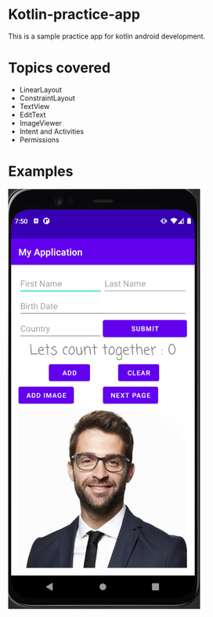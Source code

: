 # Kotlin-practice-app
This is a sample practice app for kotlin android development.

# Topics covered

- LinearLayout
- ConstraintLayout
- TextView 
- EditText
- ImageViewer
- Intent and Activities
- Permissions

# Examples
![Examples](./examples/sample-image.png)
